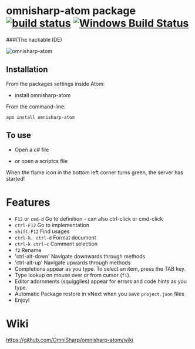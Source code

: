 # omnisharp-atom package [![build status](https://travis-ci.org/OmniSharp/omnisharp-atom.svg)](https://travis-ci.org/OmniSharp/omnisharp-atom/)  [![Windows Build Status](https://ci.appveyor.com/api/projects/status/github/OmniSharp/omnisharp-atom?branch=master&svg=true)](https://ci.appveyor.com/project/nosami/omnisharp-atom)

###(The hackable IDE)

![omnisharp-atom](https://github.com/Omnisharp/omnisharp-atom/raw/master/omnisharp-atom.gif)

## Installation

From the packages settings inside Atom:

* install omnisharp-atom

From the command-line:

```
apm install omnisharp-atom
```

## To use

- Open a c# file

- or open a scriptcs file

When the flame icon in the bottom left corner turns green, the server has started!

# Features

- `F12` or `cmd-d` Go to definition - can also ctrl-click or cmd-click
- `ctrl-F12` Go to implementation
- `shift-F12` Find usages
- `ctrl-k, ctrl-d` Format document
- `ctrl-k ctrl-c` Comment selection
- `f2` Rename
- 'ctrl-alt-down' Navigate downwards through methods
- 'ctrl-alt-up' Navigate upwards through methods
- Completions appear as you type. To select an item, press the TAB key.
- Type lookup on mouse over or from cursor (`f1`).
- Editor adornments (squigglies) appear for errors and code hints as you type.
- Automatic Package restore in vNext when you save `project.json` files
- Enjoy!

# Wiki

https://github.com/OmniSharp/omnisharp-atom/wiki

